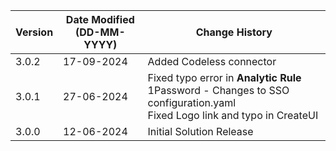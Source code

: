 | **Version** | **Date Modified (DD-MM-YYYY)** | **Change History**                     |
|-------------|--------------------------------|----------------------------------------|
| 3.0.2       | 17-09-2024                     | Added Codeless connector               | 
| 3.0.1       | 27-06-2024                     | Fixed typo error in **Analytic Rule**  1Password - Changes to SSO configuration.yaml </br> Fixed Logo link and typo in CreateUI              |
| 3.0.0       | 12-06-2024                     | Initial Solution Release               | 